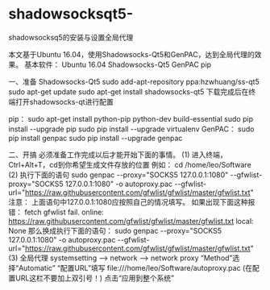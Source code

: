 # shadowsocksqt5-
shadowsocksq5的安装与设置全局代理


 本文基于Ubuntu 16.04，使用Shadowsocks-Qt5和GenPAC，达到全局代理的效果。
基本软件：
Ubuntu 16.04
Shadowsocks-Qt5
GenPAC
pip

 一、准备
Shadowsocks-Qt5
sudo add-apt-repository ppa:hzwhuang/ss-qt5
sudo apt-get update
sudo apt-get install shadowsocks-qt5
下载完成后在终端打开shadowsocks-qt进行配置

 pip：
sudo apt-get install python-pip python-dev build-essential 
sudo pip install --upgrade pip 
sudo pip install --upgrade virtualenv 
GenPAC：
sudo pip install genpac
sudo pip install --upgrade genpac

 二、开搞
必须准备工作完成以后才能开始下面的事情。
(1) 进入终端，Ctrl+Alt+T，cd到你希望生成文件存放的位置
例如：
cd /home/leo/Software
(2) 执行下面的语句
sudo genpac --proxy="SOCKS5 127.0.0.1:1080" --gfwlist-proxy="SOCKS5 127.0.0.1:1080" -o autoproxy.pac --gfwlist-url="https://raw.githubusercontent.com/gfwlist/gfwlist/master/gfwlist.txt"
注意：
上面语句中127.0.0.1:1080应按照自己的情况填写。
如果出现下面这种报错：
fetch gfwlist fail. online: https://raw.githubusercontent.com/gfwlist/gfwlist/master/gfwlist.txt local: None
那么换成执行下面的语句：
sudo genpac --proxy="SOCKS5 127.0.0.1:1080" -o autoproxy.pac --gfwlist-url="https://raw.githubusercontent.com/gfwlist/gfwlist/master/gfwlist.txt"
(3) 全局代理
systemsetting –> network –> network proxy
“Method”选择“Automatic”
“配置URL”填写
file:///home/leo/Software/autoproxy.pac    (在配置URL这栏不要加上双引号！)
点击“应用到整个系统”
